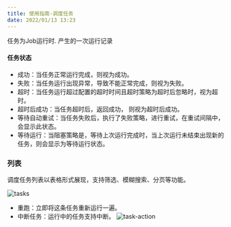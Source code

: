 ```yaml
---
title: 使用指南-调度任务
date: 2022/01/13 13:23
---
```


任务为Job运行时. 产生的一次运行记录
#### 任务状态
- 成功：当任务正常运行完成，则视为成功。
- 失败：当任务运行出现异常，导致不能正常完成，则视为失败。
- 超时：当任务运行超过配置的超时时间且超时策略为超时后忽略时，视为超时。
- 超时后成功：当任务超时后，返回成功， 则视为超时后成功。
- 等待自动重试：当任务失败后，执行了失败策略，进行重试，在重试间隔中，会显示此状态。
- 等待运行：当阻塞策略是，等待上次运行完成时，当上次运行未结束出现新的任务，则会显示为等待运行状态。

### 列表
调度任务列表以表格形式展现，支持筛选、模糊搜索、分页等功能。

![tasks](http://cdn.masastack.com/stack/doc/scheduler/tasks.png)

- 重跑：立即将这条任务重新运行一遍。
- 中断任务：运行中的任务支持中断。
![task-action](http://cdn.masastack.com/stack/doc/scheduler/task-action.png)
